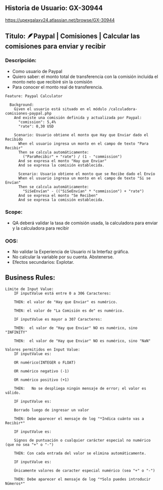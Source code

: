 ## Historia de Usuario: GX-30944

https://upexgalaxy24.atlassian.net/browse/GX-30944

## Titulo: 🪶Paypal | Comisiones | Calcular las comisiones para enviar y recibir

### Descripción:

-   Como usuario de Paypal
-   Quiero saber: el monto total de transferencia con la comisión incluída el monto neto que recibiré sin la comisión
-   Para conocer el monto real de transferencia.

```
Feature: Paypal Calculator

  Background:
    Given el usuario está situado en el módulo /calculadora-comisiones-paypal.php
    And existe una comisión definida y actualizada por Paypal:
      "comission": 5,4%
      "rate": 0,30 USD

    Scenario: Usuario obtiene el monto que Hay que Enviar dado el Recibido
      When el usuario ingresa un monto en el campo de texto "Para Recibir"
      Then se calcula automáticamente:
        ("ParaRecibir" + "rate") / (1 - "commission")
      And se expresa el monto "Hay que Enviar"
      And se expresa la comisión establecida.

      Scenario: Usuario obtiene el monto que se Recibe dado el Envío
      When el usuario ingresa un monto en el campo de texto "Si se Envían"
      Then se calcula automáticamente:
        "SiSeEnvían" - (("SiSeEnvían" * "commission") + "rate")
      And se expresa el monto "Se Reciben"
      And se expresa la comisión establecida.
```

### Scope:

-   QA deberá validar la tasa de comisión usada, la calculadora para enviar y la calculadora para recibir

### OOS:

-   No validar la Experiencia de Usuario ni la Interfaz gráfica.
-   No calcular la variable por su cuenta. Abstenerse.
-   Efectos secundarios: Explotar.

## Business Rules:

```
Límite de Input Value:
    IF inputValue está entre 0 a 306 Caracteres:

    THEN: el valor de "Hay que Enviar" es numérico.

    THEN: el valor de "La Comisión es de" es numérico.

    IF inputValue es mayor a 307 Caracteres:

    THEN:  el valor de "Hay que Enviar" NO es numérico, sino "INFINITY"

    THEN:  el valor de "Hay que Enviar" NO es numérico, sino "NaN"

Valores permitidos en Input Value:
    IF inputValue es:

    OR numérico(INTEGER o FLOAT)

    OR numérico negativo (-1)

    OR numérico positivo (+1)

    THEN:   No se despliega ningún mensaje de error; el valor es válido.

    IF inputValue es:

    Borrado luego de ingresar un valor

    THEN: Debe aparecer el mensaje de log "*Indica cuánto vas a Recibir*"

    IF inputValue es:

    Signos de puntuación o cualquier carácter especial no numérico (que no sea "+" o "-")

    THEN: Con cada entrada del valor se elimina automáticamente.

    IF inputValue es:

    Únicamente valores de caracter especial numérico (sea "+" o "-")

    THEN: Debe aparecer el mensaje de log "*Solo puedes introducir Números*"
```
